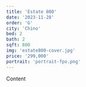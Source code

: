```yaml
---
title: 'Estate 800'
date: '2023-11-28'
order: 'G'
city: 'Chino'
bed: 2
bath: 2
sqft: 800
img: 'estate800-cover.jpg'
price: '299,000'
portrait: 'portrait-fpo.png'
---
```


Content
